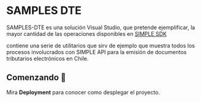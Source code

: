 # SAMPLES DTE

SAMPLES-DTE es una solución Visual Studio, que pretende ejemplificar, la mayor cantidad de las operaciones disponibles en [SIMPLE SDK](http://www.chilesystems.com)

contiene una serie de utilitarios que sirv de ejemplo que muestra todos los procesos involucrados con SIMPLE API para la emisión de documentos tributarios electrónicos en Chile.

## Comenzando 🚀



Mira **Deployment** para conocer como desplegar el proyecto.
